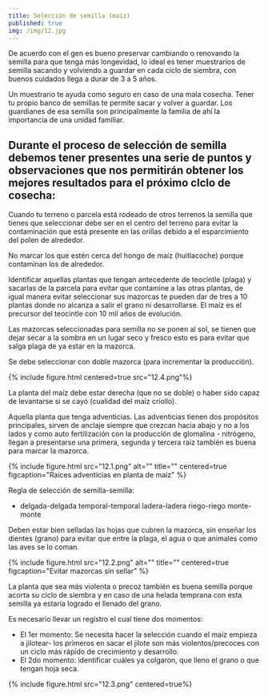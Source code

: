 ```yaml
---
title: Selección de semilla (maíz)
published: true
img: /img/12.jpg
---
```


De acuerdo con el gen es bueno preservar cambiando o renovando la semilla para que tenga más longevidad, lo ideal es tener muestrarios de semilla sacando y volviendo a guardar en cada ciclo de siembra, con buenos cuidados llega a durar de 3 a 5 años.

Un muestrario te ayuda como seguro en caso de una mala cosecha. Tener tu propio banco de semillas te permite sacar y volver a guardar. Los guardianes de esa semilla son principalmente la familia de ahí la importancia de una unidad familiar.

## Durante el proceso de selección de semilla debemos tener presentes una serie de puntos y observaciones que nos permitirán obtener los mejores resultados para el próximo clclo de cosecha:

Cuando tu terreno o parcela está rodeado de otros terrenos la semilla que tienes que seleccionar debe ser en el centro del terreno para evitar la contaminación que está presente en las orillas debido a el esparcimiento del polen de alrededor.

No marcar los que estén cerca del hongo de maíz (huitlacoche) porque contaminan los de alrededor.

Identificar aquellas plantas que tengan antecedente de teocintle (plaga) y sacarlas de la parcela para evitar que contamine a las otras plantas, de igual manera evitar seleccionar sus mazorcas te pueden dar de tres a 10 plantas donde no alcanza a salir el grano ni desarrollarse. El maíz es el precursor del teocintle con 10 mil años de evolución.

Las mazorcas seleccionadas para semilla no se ponen al sol, se tienen que dejar secar a la sombra en un lugar seco y fresco esto es para evitar que salga plaga de ya estar en la mazorca.

Se debe seleccionar con doble mazorca (para incrementar la producción).

{% include figure.html 
centered=true
src="12.4.png"%}

La planta del maíz debe estar derecha (que no se doble) o haber sido capaz de levantarse si se cayó (cualidad del maíz criollo).

Aquella planta que tenga adventicias. Las adventicias tienen dos propósitos principales, sirven de anclaje siempre que crezcan hacia abajo y no a los lados y como auto fertilización con la producción de glomalina - nitrógeno, llegan a presentarse una primera, segunda y tercera raíz también es buena para marcar la mazorca.

{% include figure.html 
src="12.1.png"
alt=""
title=""
centered=true
figcaption="Raíces adventicias en planta de maíz" %}

Regla de selección de semilla-semilla:
- delgada-delgada     temporal-temporal     ladera-ladera      riego-riego      monte-monte

Deben estar bien selladas las hojas que cubren la mazorca, sin enseñar los dientes (grano) para evitar que entre la plaga, el agua o que animales como las aves se lo coman.

{% include figure.html 
src="12.2.png"
alt=""
title=""
centered=true
figcaption="Evitar mazorcas sin sellar" %}

La planta que sea más violenta o precoz también es buena semilla porque acorta su ciclo de siembra y en caso de una helada temprana con esta semilla ya estaría logrado el llenado del grano.

Es necesario llevar un registro el cual tiene dos momentos:
- El 1er momento: Se necesita hacer la selección cuando el maíz empieza a jilotear- los primeros en sacar el jilote son más violentos/precoces con un ciclo más rápido de crecimiento y desarrollo.
- El 2do momento: identificar cuáles ya colgaron, que lleno el grano o que tengan hoja seca. 

{% include figure.html 
src="12.3.png"
centered=true%}